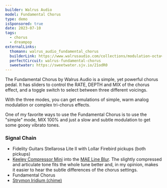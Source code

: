 ```yaml
---
builder: Walrus Audio
model: Fundamental Chorus
type: demo
isSponsored: true
date: 2023-07-10
tags:
  - chorus
  - dreampop
externalLinks:
  thomann: walrus_audio_fundamental_chorus
  builderLink: https://www.walrusaudio.com/collections/modulation-octave/products/fundamental-series-chorus
  perfectCircuit: walrus-fundamental-chorus
  sweetwater: https://sweetwater.sjv.io/21odR0
---
```


The Fundamental Chorus by Walrus Audio is a simple, yet powerful chorus pedal. It has sliders to control the RATE, DEPTH and MIX of the chorus effect, and a toggle switch to select between three different voicings.

With the three modes, you can get emulations of simple, warm analog modulation or complex tri-chorus effects.

One of my favorite ways to use the Fundamental Chorus is to use the "simple" mode, MIX 100% and just a slow and subtle modulation to get some gooey vibrato tones.

### Signal Chain

- Fidelity Guitars Stellarosa Lite II with Lollar Firebird pickups (both pickups)
- [Keeley Compressor Mini](/demos/keeley-electronics-compressor-mini) into the [MAE Line Blur](/demos/mask-audio-electronics-line-blur). The slightly compressed and articulate tone fits the whole tune better and, in my opinion, makes it easier to hear the subtle differences of the chorus settings.
- Fundamental Chorus
- [Strymon Iridium (chime)](/demos/strymon-iridium)
